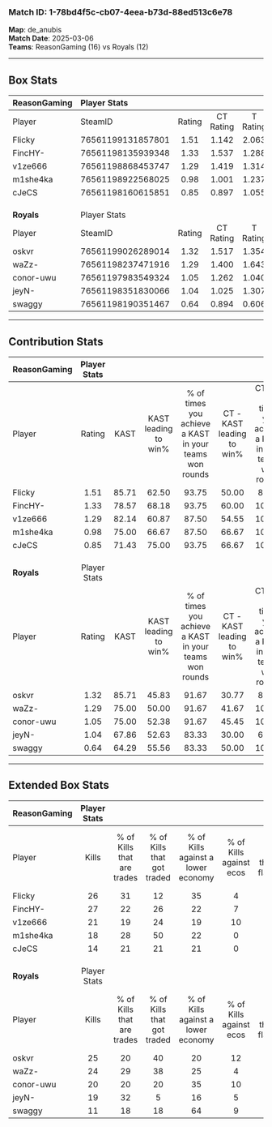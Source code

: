### Match ID: 1-78bd4f5c-cb07-4eea-b73d-88ed513c6e78  
**Map**: de_anubis  
**Match Date**: 2025-03-06  
**Teams**: ReasonGaming (16) vs Royals (12)  

---  

## Box Stats  

| **ReasonGaming** | Player Stats      |        |           |          |       |       |       |         |        |      |     |
| :- | :- | :-: | :-: | :-: | :-: | :-: | :-: | :-: | :-: | :-: | :-: |
| Player           | SteamID           | Rating | CT Rating | T Rating | KAST  |  ADR  | Kills | Assists | Deaths | K/D  | HS% |
| Flicky           | 76561199131857801 |  1.51  |   1.142   |  2.063   | 85.71 | 93.6  |  26   |    7    |   16   | 1.63 | 34  |
| FincHY-          | 76561198135939348 |  1.33  |   1.537   |  1.288   | 78.57 | 79.8  |  27   |    3    |   21   | 1.29 | 51  |
| v1ze666          | 76561198868453747 |  1.29  |   1.419   |  1.314   | 82.14 | 92.2  |  21   |    9    |   18   | 1.17 | 47  |
| m1she4ka         | 76561198922568025 |  0.98  |   1.001   |  1.237   | 75.00 | 68.0  |  18   |    5    |   22   | 0.82 | 55  |
| cJeCS            | 76561198160615851 |  0.85  |   0.897   |  1.055   | 71.43 | 74.5  |  14   |   11    |   23   | 0.61 | 64  |
|                  |                   |        |           |          |       |       |       |         |        |      |     |
|                  |                   |        |           |          |       |       |       |         |        |      |     |
|                  |                   |        |           |          |       |       |       |         |        |      |     |
| **Royals**       | Player Stats      |        |           |          |       |       |       |         |        |      |     |
| Player           | SteamID           | Rating | CT Rating | T Rating | KAST  |  ADR  | Kills | Assists | Deaths | K/D  | HS% |
| oskvr            | 76561199026289014 |  1.32  |   1.517   |  1.354   | 85.71 | 96.1  |  25   |    7    |   25   | 1.00 | 32  |
| waZz-            | 76561198237471916 |  1.29  |   1.400   |  1.643   | 75.00 | 101.9 |  24   |    5    |   21   | 1.14 | 75  |
| conor-uwu        | 76561197983549324 |  1.05  |   1.262   |  1.040   | 75.00 | 74.9  |  20   |    6    |   23   | 0.87 | 50  |
| jeyN-            | 76561198351830066 |  1.04  |   1.025   |  1.307   | 67.86 | 65.3  |  19   |    2    |   17   | 1.12 | 36  |
| swaggy           | 76561198190351467 |  0.64  |   0.894   |  0.606   | 64.29 | 46.5  |  11   |    7    |   21   | 0.52 | 72  |
---  

## Contribution Stats  

| **ReasonGaming** | Player Stats |       |                      |                                                        |                           |                                                             |                          |                                                            |
| :- | :-: | :-: | :-: | :-: | :-: | :-: | :-: | :-: |
| Player           |    Rating    | KAST  | KAST leading to win% | % of times you achieve a KAST in your teams won rounds | CT - KAST leading to win% | CT - % of times you achieve a KAST in your teams won rounds | T - KAST leading to win% | T - % of times you achieve a KAST in your teams won rounds |
| Flicky           |     1.51     | 85.71 |        62.50         |                         93.75                          |           50.00           |                            83.33                            |          71.43           |                           100.00                           |
| FincHY-          |     1.33     | 78.57 |        68.18         |                         93.75                          |           60.00           |                           100.00                            |          75.00           |                           90.00                            |
| v1ze666          |     1.29     | 82.14 |        60.87         |                         87.50                          |           54.55           |                           100.00                            |          66.67           |                           80.00                            |
| m1she4ka         |     0.98     | 75.00 |        66.67         |                         87.50                          |           66.67           |                           100.00                            |          66.67           |                           80.00                            |
| cJeCS            |     0.85     | 71.43 |        75.00         |                         93.75                          |           66.67           |                           100.00                            |          81.82           |                           90.00                            |
|                  |              |       |                      |                                                        |                           |                                                             |                          |                                                            |
|                  |              |       |                      |                                                        |                           |                                                             |                          |                                                            |
|                  |              |       |                      |                                                        |                           |                                                             |                          |                                                            |
| **Royals**       | Player Stats |       |                      |                                                        |                           |                                                             |                          |                                                            |
| Player           |    Rating    | KAST  | KAST leading to win% | % of times you achieve a KAST in your teams won rounds | CT - KAST leading to win% | CT - % of times you achieve a KAST in your teams won rounds | T - KAST leading to win% | T - % of times you achieve a KAST in your teams won rounds |
| oskvr            |     1.32     | 85.71 |        45.83         |                         91.67                          |           30.77           |                            80.00                            |          63.64           |                           100.00                           |
| waZz-            |     1.29     | 75.00 |        50.00         |                         91.67                          |           41.67           |                           100.00                            |          60.00           |                           85.71                            |
| conor-uwu        |     1.05     | 75.00 |        52.38         |                         91.67                          |           45.45           |                           100.00                            |          60.00           |                           85.71                            |
| jeyN-            |     1.04     | 67.86 |        52.63         |                         83.33                          |           30.00           |                            60.00                            |          77.78           |                           100.00                           |
| swaggy           |     0.64     | 64.29 |        55.56         |                         83.33                          |           50.00           |                           100.00                            |          62.50           |                           71.43                            |
---  

## Extended Box Stats  

| **ReasonGaming** | Player Stats |                            |                            |                                    |                         |                              |                                 |        |                             |                                     |                          |                               |                            |
| :- | :-: | :-: | :-: | :-: | :-: | :-: | :-: | :-: | :-: | :-: | :-: | :-: | :-: |
| Player           |    Kills     | % of Kills that are trades | % of Kills that got traded | % of Kills against a lower economy | % of Kills against ecos | % of Kills that are flawless | % of Kills that are close duels | Deaths | % of Deaths that get traded | % of Deaths against a lower economy | % of Deaths against ecos | % of Deaths that are flawless | % of Deaths that are close |
| Flicky           |      26      |             31             |             12             |                 35                 |            4            |              81              |                4                |   16   |             38              |                 13                  |            6             |              75               |             6              |
| FincHY-          |      27      |             22             |             26             |                 22                 |            7            |              78              |                7                |   21   |             14              |                 14                  |            0             |              62               |             10             |
| v1ze666          |      21      |             19             |             24             |                 19                 |           10            |              52              |               10                |   18   |             17              |                 28                  |            6             |              39               |             6              |
| m1she4ka         |      18      |             28             |             50             |                 22                 |            0            |              72              |                0                |   22   |             32              |                 18                  |            0             |              64               |             0              |
| cJeCS            |      14      |             21             |             21             |                 21                 |            0            |              43              |                0                |   23   |             26              |                 26                  |            4             |              57               |             4              |
|                  |              |                            |                            |                                    |                         |                              |                                 |        |                             |                                     |                          |                               |                            |
|                  |              |                            |                            |                                    |                         |                              |                                 |        |                             |                                     |                          |                               |                            |
|                  |              |                            |                            |                                    |                         |                              |                                 |        |                             |                                     |                          |                               |                            |
| **Royals**       | Player Stats |                            |                            |                                    |                         |                              |                                 |        |                             |                                     |                          |                               |                            |
| Player           |    Kills     | % of Kills that are trades | % of Kills that got traded | % of Kills against a lower economy | % of Kills against ecos | % of Kills that are flawless | % of Kills that are close duels | Deaths | % of Deaths that get traded | % of Deaths against a lower economy | % of Deaths against ecos | % of Deaths that are flawless | % of Deaths that are close |
| oskvr            |      25      |             20             |             40             |                 20                 |           12            |              44              |               16                |   25   |             24              |                 20                  |            8             |              52               |             8              |
| waZz-            |      24      |             29             |             38             |                 25                 |            4            |              75              |                0                |   21   |             29              |                 14                  |            5             |              76               |             10             |
| conor-uwu        |      20      |             20             |             20             |                 35                 |           10            |              65              |                0                |   23   |             22              |                 17                  |            4             |              61               |             0              |
| jeyN-            |      19      |             32             |             5              |                 16                 |            5            |              63              |                5                |   17   |             29              |                 12                  |            6             |              76               |             6              |
| swaggy           |      11      |             18             |             18             |                 64                 |            9            |              64              |                0                |   21   |             29              |                 14                  |            5             |              86               |             0              |
